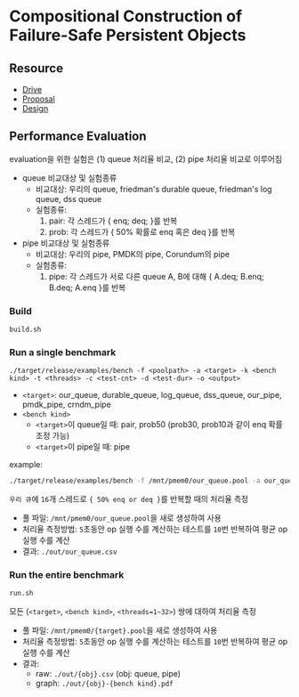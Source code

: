 # Compositional Construction of Failure-Safe Persistent Objects

## Resource

- [Drive](https://drive.google.com/drive/u/1/folders/1DHXS67QvUaZGUWluOwqcFV-V7wh5YkBb)
- [Proposal](https://docs.google.com/document/d/1lEQc1tiZ5nVnXoYXy262q7kIYw_sRTN4NNbPMGMItO4/edit?usp=sharing)
- [Design](https://docs.google.com/document/d/147tqRFIaAN1PeYG6KBrdjk5esPZ0dtY-R9yzQVYxCXc/edit?usp=sharing)

## Performance Evaluation

evaluation을 위한 실험은 (1) queue 처리율 비교, (2) pipe 처리율 비교로 이루어짐
- queue 비교대상 및 실험종류
    - 비교대상: 우리의 queue, friedman's durable queue, friedman's log queue, dss queue
    - 실험종류:
        1. pair: 각 스레드가 { enq; deq; }를 반복
        2. prob: 각 스레드가 { 50% 확률로 enq 혹은 deq }를 반복
- pipe 비교대상 및 실험종류
    - 비교대상: 우리의 pipe, PMDK의 pipe, Corundum의 pipe
    - 실험종류:
        1. pipe: 각 스레드가 서로 다른 queue A, B에 대해 { A.deq; B.enq; B.deq; A.enq }를 반복
### Build

```bash
build.sh
```

### Run a single benchmark
```
./target/release/examples/bench -f <poolpath> -a <target> -k <bench kind> -t <threads> -c <test-cnt> -d <test-dur> -o <output>
```
- `<target>`: our_queue, durable_queue, log_queue, dss_queue, our_pipe, pmdk_pipe, crndm_pipe
- `<bench kind>`
    - `<target>`이 queue일 때: pair, prob50 (prob30, prob10과 같이 enq 확률 조정 가능)
    - `<target>`이 pipe일 때: pipe

example:
```bash
./target/release/examples/bench -f /mnt/pmem0/our_queue.pool -a our_queue -k prob50 -t 16 -c 10 -d 5
```
`우리 큐`에 `16`개 스레드로 `{ 50% enq or deq }`를 반복할 때의 처리율 측정
- 풀 파일: `/mnt/pmem0/our_queue.pool`을 새로 생성하여 사용
- 처리율 측정방법: `5`초동안 op 실행 수를 계산하는 테스트를 `10`번 반복하여 평균 op 실행 수를 계산
- 결과: `./out/our_queue.csv`

### Run the entire benchmark
```bash
run.sh
```
모든 (`<target>`, `<bench kind>`, `<threads=1~32>`) 쌍에 대하여 처리율 측정
- 풀 파일: `/mnt/pmem0/{target}.pool`을 새로 생성하여 사용
- 처리율 측정방법: `5`초동안 op 실행 수를 계산하는 테스트를 `10`번 반복하여 평균 op 실행 수를 계산
- 결과:
    - raw: `./out/{obj}.csv` (obj: queue, pipe)
    - graph: `./out/{obj}-{bench kind}.pdf`
